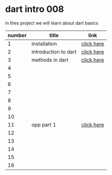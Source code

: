 # dart intro 008
 in thes project we will learn about dart basics
 
|  number |  title | link  |  
|---|---|---|
| 1 |  installation |[click here](./classes/class1.md)   |
| 2  | introduction to dart  |[click here](./classes/dart_intro.md)  | 
| 3  | methods in dart  |  [click here](./classes/dart_methods.md) |  
| 4  |   |   |   
| 5  |   |   |   
| 6  |   |   | 
| 7  |   |   | 
| 8  |   |   | 
| 9  |   |   | 
| 10 |   |   | 
| 11 |opp part 1|   [click here](./classes/opp1.md) | 
| 12 |   |   | 
| 13 |   |   | 
| 14 |   |   | 
| 15 |   |   | 
| 16 |   |   | 